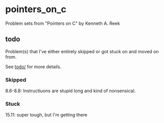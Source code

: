 # pointers_on_c
Problem sets from "Pointers on C" by Kenneth A. Reek

## todo

Problem(s) that I've either entirely skipped or got stuck on and moved on from.

See [todo/](./todo/) for more details.

### Skipped

8.6-8.8: Instructiuons are stupid long and kind of nonsensical.

### Stuck

15.11: super tough, but I'm getting there
